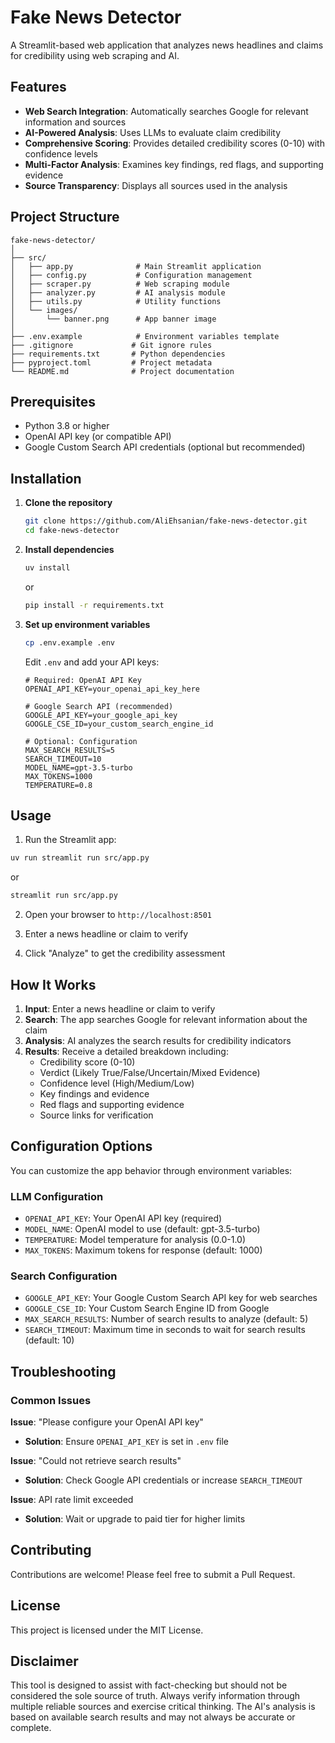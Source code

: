 # Fake News Detector

A Streamlit-based web application that analyzes news headlines and claims for credibility using web scraping and AI.

## Features

- **Web Search Integration**: Automatically searches Google for relevant information and sources
- **AI-Powered Analysis**: Uses LLMs to evaluate claim credibility
- **Comprehensive Scoring**: Provides detailed credibility scores (0-10) with confidence levels
- **Multi-Factor Analysis**: Examines key findings, red flags, and supporting evidence
- **Source Transparency**: Displays all sources used in the analysis

## Project Structure

```
fake-news-detector/
│
├── src/
│   ├── app.py              # Main Streamlit application
│   ├── config.py           # Configuration management
│   ├── scraper.py          # Web scraping module
│   ├── analyzer.py         # AI analysis module
│   ├── utils.py            # Utility functions
│   └── images/
│       └── banner.png      # App banner image
│
├── .env.example            # Environment variables template
├── .gitignore             # Git ignore rules
├── requirements.txt       # Python dependencies
├── pyproject.toml         # Project metadata
└── README.md              # Project documentation
```

## Prerequisites

- Python 3.8 or higher
- OpenAI API key (or compatible API)
- Google Custom Search API credentials (optional but recommended)

## Installation

1. **Clone the repository**
   ```bash
   git clone https://github.com/AliEhsanian/fake-news-detector.git
   cd fake-news-detector
   ```

2. **Install dependencies**
   ```bash
   uv install
   ```
   or
   ```bash
   pip install -r requirements.txt
   ```

3. **Set up environment variables**
   ```bash
   cp .env.example .env
   ```

   Edit `.env` and add your API keys:
   ```env
   # Required: OpenAI API Key
   OPENAI_API_KEY=your_openai_api_key_here

   # Google Search API (recommended)
   GOOGLE_API_KEY=your_google_api_key
   GOOGLE_CSE_ID=your_custom_search_engine_id

   # Optional: Configuration
   MAX_SEARCH_RESULTS=5
   SEARCH_TIMEOUT=10
   MODEL_NAME=gpt-3.5-turbo
   MAX_TOKENS=1000
   TEMPERATURE=0.8
   ```

## Usage

1. Run the Streamlit app:
```bash
uv run streamlit run src/app.py
```
or
```bash
streamlit run src/app.py
```

2. Open your browser to `http://localhost:8501`

3. Enter a news headline or claim to verify

4. Click "Analyze" to get the credibility assessment

## How It Works

1. **Input**: Enter a news headline or claim to verify
2. **Search**: The app searches Google for relevant information about the claim
3. **Analysis**: AI analyzes the search results for credibility indicators
4. **Results**: Receive a detailed breakdown including:
   - Credibility score (0-10)
   - Verdict (Likely True/False/Uncertain/Mixed Evidence)
   - Confidence level (High/Medium/Low)
   - Key findings and evidence
   - Red flags and supporting evidence
   - Source links for verification

## Configuration Options

You can customize the app behavior through environment variables:

### LLM Configuration

- `OPENAI_API_KEY`: Your OpenAI API key (required)
- `MODEL_NAME`: OpenAI model to use (default: gpt-3.5-turbo)
- `TEMPERATURE`: Model temperature for analysis (0.0-1.0)
- `MAX_TOKENS`: Maximum tokens for response (default: 1000)

### Search Configuration
- `GOOGLE_API_KEY`: Your Google Custom Search API key for web searches
- `GOOGLE_CSE_ID`: Your Custom Search Engine ID from Google
- `MAX_SEARCH_RESULTS`: Number of search results to analyze (default: 5)
- `SEARCH_TIMEOUT`: Maximum time in seconds to wait for search results (default: 10)

## Troubleshooting

### Common Issues

**Issue**: "Please configure your OpenAI API key"
- **Solution**: Ensure `OPENAI_API_KEY` is set in `.env` file

**Issue**: "Could not retrieve search results"
- **Solution**: Check Google API credentials or increase `SEARCH_TIMEOUT`

**Issue**: API rate limit exceeded
- **Solution**: Wait or upgrade to paid tier for higher limits

## Contributing

Contributions are welcome! Please feel free to submit a Pull Request.

## License

This project is licensed under the MIT License.

## Disclaimer

This tool is designed to assist with fact-checking but should not be considered the sole source of truth. Always verify information through multiple reliable sources and exercise critical thinking. The AI's analysis is based on available search results and may not always be accurate or complete.
